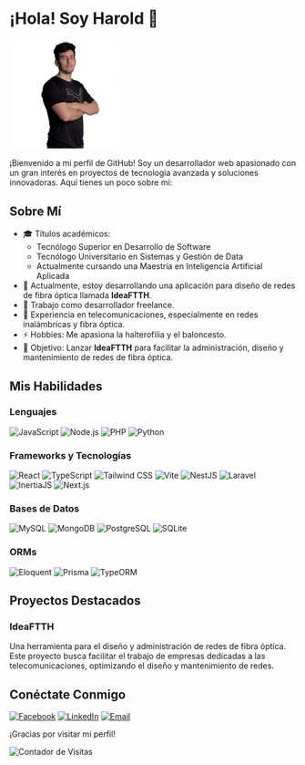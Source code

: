 # ¡Hola! Soy Harold 👋

<img src="https://github.com/snakepatch53/snakepatch53/raw/main/Harold.png" alt="Foto de Snakepatch53" width="200" />

¡Bienvenido a mi perfil de GitHub! Soy un desarrollador web apasionado con un gran interés en proyectos de tecnología avanzada y soluciones innovadoras. Aquí tienes un poco sobre mí:

## Sobre Mí

- 🎓 Títulos académicos:
  - Tecnólogo Superior en Desarrollo de Software
  - Tecnólogo Universitario en Sistemas y Gestión de Data
  - Actualmente cursando una Maestría en Inteligencia Artificial Aplicada
- 🔭 Actualmente, estoy desarrollando una aplicación para diseño de redes de fibra óptica llamada **IdeaFTTH**.
- 💼 Trabajo como desarrollador freelance.
- 🌱 Experiencia en telecomunicaciones, especialmente en redes inalámbricas y fibra óptica.
- ⚡ Hobbies: Me apasiona la halterofilia y el baloncesto.
- 🎯 Objetivo: Lanzar **IdeaFTTH** para facilitar la administración, diseño y mantenimiento de redes de fibra óptica.

## Mis Habilidades

### Lenguajes
![JavaScript](https://img.shields.io/badge/JavaScript-F7DF1E?style=for-the-badge&logo=javascript&logoColor=black)
![Node.js](https://img.shields.io/badge/Node.js-339933?style=for-the-badge&logo=nodedotjs&logoColor=white)
![PHP](https://img.shields.io/badge/PHP-777BB4?style=for-the-badge&logo=php&logoColor=white)
![Python](https://img.shields.io/badge/Python-3776AB?style=for-the-badge&logo=python&logoColor=white)

### Frameworks y Tecnologías
![React](https://img.shields.io/badge/React-61DAFB?style=for-the-badge&logo=react&logoColor=black)
![TypeScript](https://img.shields.io/badge/TypeScript-007ACC?style=for-the-badge&logo=typescript&logoColor=white)
![Tailwind CSS](https://img.shields.io/badge/Tailwind_CSS-38B2AC?style=for-the-badge&logo=tailwind-css&logoColor=white)
![Vite](https://img.shields.io/badge/Vite-646CFF?style=for-the-badge&logo=vite&logoColor=white)
![NestJS](https://img.shields.io/badge/NestJS-E0234E?style=for-the-badge&logo=nestjs&logoColor=white)
![Laravel](https://img.shields.io/badge/Laravel-FF2D20?style=for-the-badge&logo=laravel&logoColor=white)
![InertiaJS](https://img.shields.io/badge/InertiaJS-494949?style=for-the-badge&logo=inertia&logoColor=white)
![Next.js](https://img.shields.io/badge/Next.js-000000?style=for-the-badge&logo=nextdotjs&logoColor=white)

### Bases de Datos
![MySQL](https://img.shields.io/badge/MySQL-4479A1?style=for-the-badge&logo=mysql&logoColor=white)
![MongoDB](https://img.shields.io/badge/MongoDB-47A248?style=for-the-badge&logo=mongodb&logoColor=white)
![PostgreSQL](https://img.shields.io/badge/PostgreSQL-336791?style=for-the-badge&logo=postgresql&logoColor=white)
![SQLite](https://img.shields.io/badge/SQLite-003B57?style=for-the-badge&logo=sqlite&logoColor=white)

### ORMs
![Eloquent](https://img.shields.io/badge/Eloquent-FF2D20?style=for-the-badge&logo=laravel&logoColor=white)
![Prisma](https://img.shields.io/badge/Prisma-2D3748?style=for-the-badge&logo=prisma&logoColor=white)
![TypeORM](https://img.shields.io/badge/TypeORM-FF2D20?style=for-the-badge&logo=typeorm&logoColor=white)

## Proyectos Destacados

### IdeaFTTH
Una herramienta para el diseño y administración de redes de fibra óptica. Este proyecto busca facilitar el trabajo de empresas dedicadas a las telecomunicaciones, optimizando el diseño y mantenimiento de redes.

## Conéctate Conmigo

[![Facebook](https://img.shields.io/badge/Facebook-1877F2?style=for-the-badge&logo=facebook&logoColor=white)](https://www.facebook.com/snakepatch53)
[![LinkedIn](https://img.shields.io/badge/LinkedIn-0077B5?style=for-the-badge&logo=linkedin&logoColor=white)](https://www.linkedin.com/in/harold-hern%C3%A1ndez-zambrano-63018519b/)
[![Email](https://img.shields.io/badge/Email-D14836?style=for-the-badge&logo=gmail&logoColor=white)](mailto:snakepatch53@gmail.com)

¡Gracias por visitar mi perfil!

![Contador de Visitas](https://visitor-badge.glitch.me/badge?page_id=snakepatch53.visitor-badge)
